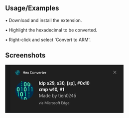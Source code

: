 
## Usage/Examples

• Download and install the extension.

• Highlight the hexadecimal to be converted.

• Right-click and select 'Convert to ARM'.
## Screenshots

![App Screenshot](https://github.com/tien0246/HexConverterExtension/blob/master/Screenshot%202024-04-09%20164708.png?raw=true)


